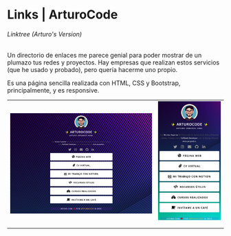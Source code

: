# Links | ArturoCode

###### Linktree (Arturo's Version)

Un directorio de enlaces me parece genial para poder mostrar de un plumazo tus redes y proyectos. Hay empresas que realizan estos servicios (que he usado y probado), pero quería hacerme uno propio. 

Es una página sencilla realizada con HTML, CSS y Bootstrap, principalmente, y es responsive.

<table>
    <tr>
        <td><img src="images/links-pc.png" /></td>
        <td><img src="images/links-movil.png" /></td>
    </tr>
</table>